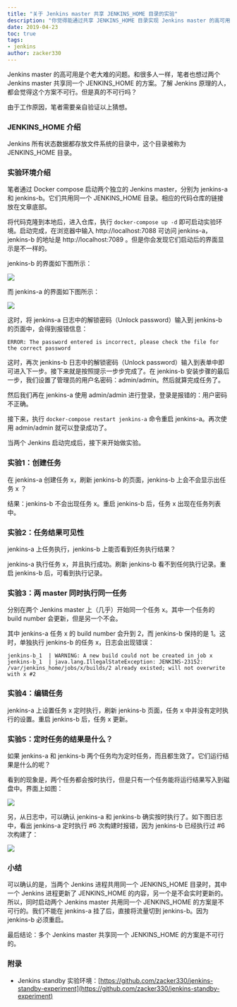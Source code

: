 ```yaml
---
title: "关于 Jenkins master 共享 JENKINS_HOME 目录的实验"
description: "你觉得能通过共享 JENKINS_HOME 目录实现 Jenkins master 的高可用吗？"
date: 2019-04-23
toc: true
tags:
- jenkins
author: zacker330
---
```

Jenkins master 的高可用是个老大难的问题。和很多人一样，笔者也想过两个 Jenkins master 共享同一个 JENKINS_HOME 的方案。了解 Jenkins 原理的人，都会觉得这个方案不可行。但是真的不可行吗？

由于工作原因，笔者需要亲自验证以上猜想。

### JENKINS_HOME 介绍
Jenkins 所有状态数据都存放文件系统的目录中，这个目录被称为 JENKINS_HOME 目录。

### 实验环境介绍
笔者通过 Docker compose 启动两个独立的 Jenkins master，分别为 jenkins-a 和 jenkins-b。它们共用同一个 JENKINS_HOME 目录。相应的代码仓库的链接放在文章底部。

将代码克隆到本地后，进入仓库，执行 `docker-compose up -d` 即可启动实验环境。启动完成，在浏览器中输入 http://localhost:7088 可访问 jenkins-a，jenkins-b 的地址是 http://localhost:7089 。但是你会发现它们启动后的界面显示是不一样的。

jenkins-b 的界面如下图所示：

![](../../../images/articles/2019/04/2019-04-23-jenkins-master-shared-home/292372-fd4b85d5b9c8bdf6.png)

而 jenkins-a 的界面如下图所示：

![](../../../images/articles/2019/04/2019-04-23-jenkins-master-shared-home/292372-1bfd4e033b6c25c8.png)

这时，将 jenkins-a 日志中的解锁密码（Unlock password）输入到 jenkins-b 的页面中，会得到报错信息：
```
ERROR: The password entered is incorrect, please check the file for the correct password
```

这时，再次 jenkins-b 日志中的解锁密码（Unlock password）输入到表单中即可进入下一步。接下来就是按照提示一步步完成了。在 jenkins-b 安装步骤的最后一步，我们设置了管理员的用户名密码：admin/admin。然后就算完成任务了。

然后我们再在 jenkins-a 使用 admin/admin 进行登录，登录是报错的：用户密码不正确。

接下来，执行 `docker-compose restart jenkins-a` 命令重启 jenkins-a。再次使用 admin/admin 就可以登录成功了。

当两个 Jenkins 启动完成后，接下来开始做实验。

### 实验1：创建任务
在 jenkins-a 创建任务 x，刷新 jenkins-b 的页面，jenkins-b 上会不会显示出任务 x ？

结果：jenkins-b 不会出现任务 x。重启 jenkins-b 后，任务 x 出现在任务列表中。


### 实验2：任务结果可见性
jenkins-a 上任务执行，jenkins-b 上能否看到任务执行结果？

jenkins-a 执行任务 x，并且执行成功。刷新 jenkins-b 看不到任何执行记录。重启 jenkins-b 后，可看到执行记录。

### 实验3：两 master 同时执行同一任务
分别在两个 Jenkins master 上（几乎）开始同一个任务 x。其中一个任务的 build number 会更新，但是另一个不会。

其中 jenkins-a 任务 x 的 build number 会升到 2，而 jenkins-b 保持的是 1。这时，单独执行 jenkins-b 的任务 x，日志会出现错误：

```
jenkins-b_1  | WARNING: A new build could not be created in job x
jenkins-b_1  | java.lang.IllegalStateException: JENKINS-23152: /var/jenkins_home/jobs/x/builds/2 already existed; will not overwrite with x #2
```

### 实验4：编辑任务
jenkins-a 上设置任务 x 定时执行，刷新 jenkins-b 页面，任务 x 中并没有定时执行的设置。重启 jenkins-b 后，任务 x 更新。

### 实验5：定时任务的结果是什么？
如果 jenkins-a 和 jenkins-b 两个任务均为定时任务，而且都生效了。它们运行结果是什么的呢？

看到的现象是，两个任务都会按时执行，但是只有一个任务能将运行结果写入到磁盘中。界面上如图：

![](../../../images/articles/2019/04/2019-04-23-jenkins-master-shared-home/292372-38c7a7f8aade0793.png)

另，从日志中，可以确认 jenkins-a 和 jenkins-b 确实按时执行了。如下图日志中，看出 jenkins-a 定时执行 #6 次构建时报错，因为 jenkins-b 已经执行过 #6 次构建了：

![](../../../images/articles/2019/04/2019-04-23-jenkins-master-shared-home/292372-55e80e61f0d36dfb.png)

### 小结
可以确认的是，当两个 Jenkins 进程共用同一个 JENKINS_HOME 目录时，其中一个 Jenkins 进程更新了 JENKINS_HOME 的内容，另一个是不会实时更新的。所以，同时启动两个 Jenkins master 共用同一个 JENKINS_HOME 的方案是不可行的。我们不能在 jenkins-a 挂了后，直接将流量切到 jenkins-b。因为 jenkins-b 必须重启。

最后结论：多个 Jenkins master 共享同一个 JENKINS_HOME 的方案是不可行的。

### 附录
* Jenkins standby 实验环境：[https://github.com/zacker330/jenkins-standby-experiment](https://github.com/zacker330/jenkins-standby-experiment)